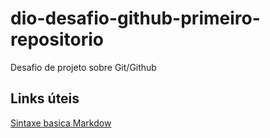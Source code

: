 # dio-desafio-github-primeiro-repositorio
Desafio de projeto sobre Git/Github

## Links úteis  
[Sintaxe basica Markdow](https://markdown.net.br/sintaxe-basica/)
